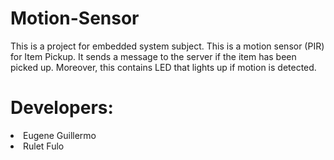 # Motion-Sensor
This is a project for embedded system subject. This is a motion sensor (PIR) for Item Pickup. It sends a message to the server if the item has been picked up. Moreover, this contains LED that lights up if motion is detected. 

# Developers:
<li> Eugene Guillermo </li>
<li> Rulet Fulo </li>
